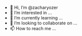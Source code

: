 - 👋 Hi, I’m @zacharyozer
- 👀 I’m interested in ...
- 🌱 I’m currently learning ...
- 💞️ I’m looking to collaborate on ...
- 📫 How to reach me ...

<!---
zacharyozer/zacharyozer is a ✨ special ✨ repository because its `README.md` (this file) appears on your GitHub profile.
You can click the Preview link to take a look at your changes.
--->
